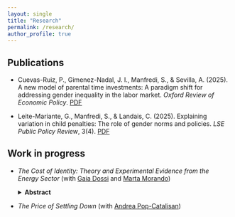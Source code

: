 ```yaml
---
layout: single
title: "Research"
permalink: /research/
author_profile: true
---
```


## Publications
- Cuevas-Ruiz, P., Gimenez-Nadal, J. I., Manfredi, S., & Sevilla, A. (2025). A new model of parental time investments: A paradigm shift for addressing gender inequality in the labor market. *Oxford Review of Economic Policy*. [PDF](/files/papers/cuevas-ruiz_gimenez-nadal_manfredi_sevilla_2025_oxrep.pdf) 

- Leite-Mariante, G., Manfredi, S., & Landais, C. (2025). Explaining variation in child penalties: The role of gender norms and policies. *LSE Public Policy Review*, 3(4). [PDF](/files/papers/leite-mariante_manfredi_landais_2025_lseppr.pdf) 

## Work in progress
- *The Cost of Identity: Theory and Experimental Evidence from the Energy Sector* (with [Gaia Dossi](https://sites.google.com/view/gaiadossi) and [Marta Morando](https://martamorando.com))
  <details><summary><strong>Abstract</strong></summary>
  How does identity affect occupational choice? We study this question in the energy labor market, as oil and gas firms play a fundamental role in the green transition. We design and administer a survey experiment to job seekers entering the labor market for the first time. We find that individuals assign positive amenity value to working for a company whose core business aligns with their environmental identity and disamenity value to those that conflict with it. Respondents with green identities are willing to forgo 20% of their salary to work in a renewable energy firm rather than a generic energy company, and require a 15% wage premium to accept a job in an oil and gas firm. This pattern also holds when individuals apply to work in teams focusing on clean energy within these firms. To isolate social-image effects, we randomize whether job choices are private or publicly disclosed. Social image concerns significantly influence occupational choices, especially for jobs perceived as socially stigmatized. We develop a model of occupational choice in which individuals have private preferences over jobs and derive utility from aligning with social norms. In structural simulations, we study how the social environment shapes labor market inequality and the pace of the green transition.
  </details>

- *The Price of Settling Down* (with [Andrea Pop-Catalisan](https://andreapopcatalisan.github.io/research/))




